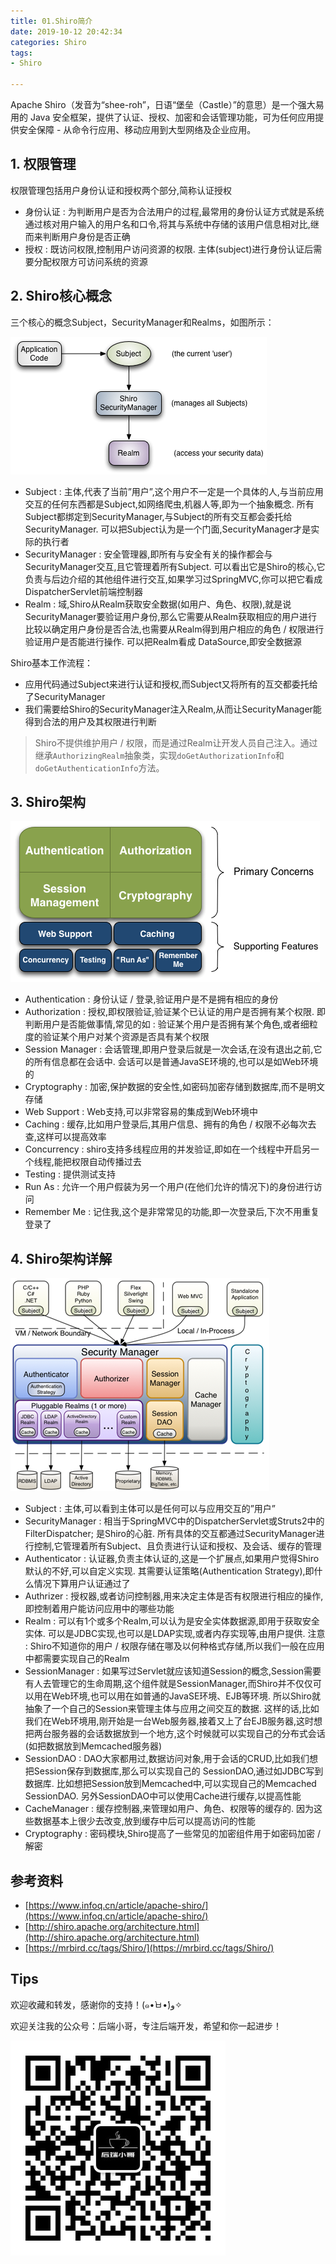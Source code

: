 ```yaml
---
title: 01.Shiro简介
date: 2019-10-12 20:42:34
categories: Shiro
tags:
- Shiro

---
```


Apache Shiro（发音为“shee-roh”，日语“堡垒（Castle）”的意思）是一个强大易用的 Java 安全框架，提供了认证、授权、加密和会话管理功能，可为任何应用提供安全保障 - 从命令行应用、移动应用到大型网络及企业应用。

<!--more-->

## 1. 权限管理
权限管理包括用户身份认证和授权两个部分,简称认证授权
- 身份认证 : 为判断用户是否为合法用户的过程,最常用的身份认证方式就是系统通过核对用户输入的用户名和口令,将其与系统中存储的该用户信息相对比,继而来判断用户身份是否正确
- 授权 : 既访问权限,控制用户访问资源的权限. 主体(subject)进行身份认证后需要分配权限方可访问系统的资源

## 2. Shiro核心概念
三个核心的概念Subject，SecurityManager和Realms，如图所示：

![](https://raw.githubusercontent.com/lujiahao0708/PicRepo/master/blogPic/Shiro/shiro-%E4%B8%89%E6%A0%B8%E5%BF%83%E6%A6%82%E5%BF%B5.png)

- Subject : 主体,代表了当前”用户”,这个用户不一定是一个具体的人,与当前应用交互的任何东西都是Subject,如网络爬虫,机器人等,即为一个抽象概念. 所有Subject都绑定到SecurityManager,与Subject的所有交互都会委托给SecurityManager. 可以把Subject认为是一个门面,SecurityManager才是实际的执行者
- SecurityManager : 安全管理器,即所有与安全有关的操作都会与SecurityManager交互,且它管理着所有Subject. 可以看出它是Shiro的核心,它负责与后边介绍的其他组件进行交互,如果学习过SpringMVC,你可以把它看成DispatcherServlet前端控制器
- Realm : 域,Shiro从Realm获取安全数据(如用户、角色、权限),就是说SecurityManager要验证用户身份,那么它需要从Realm获取相应的用户进行比较以确定用户身份是否合法,也需要从Realm得到用户相应的角色 / 权限进行验证用户是否能进行操作. 可以把Realm看成 DataSource,即安全数据源

Shiro基本工作流程：

- 应用代码通过Subject来进行认证和授权,而Subject又将所有的互交都委托给了SecurityManager
- 我们需要给Shiro的SecurityManager注入Realm,从而让SecurityManager能得到合法的用户及其权限进行判断

> Shiro不提供维护用户 / 权限，而是通过Realm让开发人员自己注入。通过继承`AuthorizingRealm`抽象类，实现`doGetAuthorizationInfo`和`doGetAuthenticationInfo`方法。

## 3. Shiro架构

![](https://raw.githubusercontent.com/lujiahao0708/PicRepo/master/blogPic/Shiro/shiro-framework.png)

- Authentication : 身份认证 / 登录,验证用户是不是拥有相应的身份
- Authorization : 授权,即权限验证,验证某个已认证的用户是否拥有某个权限. 即判断用户是否能做事情,常见的如 : 验证某个用户是否拥有某个角色,或者细粒度的验证某个用户对某个资源是否具有某个权限
- Session Manager : 会话管理,即用户登录后就是一次会话,在没有退出之前,它的所有信息都在会话中. 会话可以是普通JavaSE环境的,也可以是如Web环境的
- Cryptography : 加密,保护数据的安全性,如密码加密存储到数据库,而不是明文存储
- Web Support : Web支持,可以非常容易的集成到Web环境中
- Caching : 缓存,比如用户登录后,其用户信息、拥有的角色 / 权限不必每次去查,这样可以提高效率
- Concurrency : shiro支持多线程应用的并发验证,即如在一个线程中开启另一个线程,能把权限自动传播过去
- Testing : 提供测试支持
- Run As : 允许一个用户假装为另一个用户(在他们允许的情况下)的身份进行访问
- Remember Me : 记住我,这个是非常常见的功能,即一次登录后,下次不用重复登录了

## 4. Shiro架构详解

![](https://raw.githubusercontent.com/lujiahao0708/PicRepo/master/blogPic/Shiro/Shiro-%E5%86%85%E9%83%A8%E7%BB%93%E6%9E%84%E5%9B%BE.png)

- Subject : 主体,可以看到主体可以是任何可以与应用交互的”用户”
- SecurityManager : 相当于SpringMVC中的DispatcherServlet或Struts2中的FilterDispatcher; 是Shiro的心脏. 所有具体的交互都通过SecurityManager进行控制,它管理着所有Subject、且负责进行认证和授权、及会话、缓存的管理
- Authenticator : 认证器,负责主体认证的,这是一个扩展点,如果用户觉得Shiro默认的不好,可以自定义实现. 其需要认证策略(Authentication Strategy),即什么情况下算用户认证通过了
- Authrizer : 授权器,或者访问控制器,用来决定主体是否有权限进行相应的操作,即控制着用户能访问应用中的哪些功能
- Realm : 可以有1个或多个Realm,可以认为是安全实体数据源,即用于获取安全实体. 可以是JDBC实现,也可以是LDAP实现,或者内存实现等,由用户提供. 注意 : Shiro不知道你的用户 / 权限存储在哪及以何种格式存储,所以我们一般在应用中都需要实现自己的Realm
- SessionManager : 如果写过Servlet就应该知道Session的概念,Session需要有人去管理它的生命周期,这个组件就是SessionManager,而Shiro并不仅仅可以用在Web环境,也可以用在如普通的JavaSE环境、EJB等环境. 所以Shiro就抽象了一个自己的Session来管理主体与应用之间交互的数据. 这样的话,比如我们在Web环境用,刚开始是一台Web服务器,接着又上了台EJB服务器,这时想把两台服务器的会话数据放到一个地方,这个时候就可以实现自己的分布式会话(如把数据放到Memcached服务器)
- SessionDAO : DAO大家都用过,数据访问对象,用于会话的CRUD,比如我们想把Session保存到数据库,那么可以实现自己的 SessionDAO,通过如JDBC写到数据库. 比如想把Session放到Memcached中,可以实现自己的Memcached SessionDAO. 另外SessionDAO中可以使用Cache进行缓存,以提高性能
- CacheManager : 缓存控制器,来管理如用户、角色、权限等的缓存的. 因为这些数据基本上很少去改变,放到缓存中后可以提高访问的性能
- Cryptography : 密码模块,Shiro提高了一些常见的加密组件用于如密码加密 / 解密

## 参考资料
- [https://www.infoq.cn/article/apache-shiro/](https://www.infoq.cn/article/apache-shiro/)
- [http://shiro.apache.org/architecture.html](http://shiro.apache.org/architecture.html)
- [https://mrbird.cc/tags/Shiro/](https://mrbird.cc/tags/Shiro/)

## Tips
欢迎收藏和转发，感谢你的支持！(๑•̀ㅂ•́)و✧ 

欢迎关注我的公众号：后端小哥，专注后端开发，希望和你一起进步！

![](https://github.com/lujiahao0708/PicRepo/raw/master/公众号二维码.jpg)
